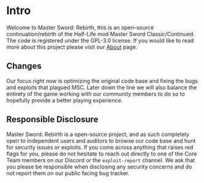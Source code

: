 # Intro
Welcome to Master Sword: Rebirth, this is an open-source continuation/rebirth of the Half-Life mod Master Sword Classic/Continued. The code is registered under the GPL-3.0 license. If you would like to read more about this project please visit our [About](https://msrebirth.com/project/about.html) page.

## Changes
Our focus right now is optimizing the original code base and fixing the bugs and exploits that plagued MSC. Later down the line we will also balance the entirety of the game working with our community members to do so to hopefully provide a better playing experience.

## Responsible Disclosure
Master Sword: Rebirth is a open-source project, and as such completely open to independent users and auditors to browse our code base and hunt for security issues or exploits. If you come across anything that raises red flags for you, please do not hesitate to reach out directly to one of the Core Team members on our Discord or the ``exploit-report`` channel. We ask that you please be responsible when disclosing any security concerns and do not report them on our public facing bug tracker.